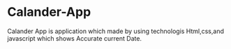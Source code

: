 # Calander-App
Calander App is application which made by using technologis Html,css,and javascript which shows Accurate current Date.
